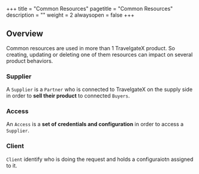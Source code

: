 +++
title = "Common Resources"
pagetitle = "Common Resources"
description = ""
weight = 2
alwaysopen = false
+++

## Overview
Common resources are used in more than 1 TravelgateX product. So creating, updating or deleting one of them resources can impact on several product behaviors.

### Supplier
 A `Supplier` is a `Partner` who is connected to TravelgateX on the supply side in order to **sell their product** to connected `Buyers`.

### Access
An `Access` is a **set of credentials and configuration** in order to access a `Supplier`.

### Client
`Client` identify who is doing the request and holds a configuraiotn assigned to it.